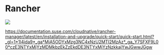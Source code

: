 # Rancher

![](https://www.suse.com/c/wp-content/uploads/2022/02/Rancher_2.6-1024x240.jpg)

https://documentation.suse.com/cloudnative/rancher-manager/latest/en/installation-and-upgrade/quick-start/quick-start.html?_gl=1*1l4ida9*_ga*MjA5ODYxMzg3NC4xNzU2MTI2MzAz*_ga_Y7SFXF9L00*czE3NTYxMjYzMDMkbzEkZzEkdDE3NTYxMjYzNzkkajYwJGwwJGgw